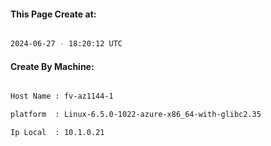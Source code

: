 
   
#### This Page Create at:

```bash

2024-06-27 - 18:20:12 UTC

```

#### Create By Machine:

```bash

Host Name : fv-az1144-1

platform  : Linux-6.5.0-1022-azure-x86_64-with-glibc2.35

Ip Local  : 10.1.0.21

```

